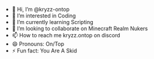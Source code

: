 - 👋 Hi, I’m @kryzz-ontop
- 👀 I’m interested in Coding
- 🌱 I’m currently learning Scripting
- 💞️ I’m looking to collaborate on Minecraft Realm Nukers
- 📫 How to reach me kryzz.ontop on discord
- 😄 Pronouns: On/Top
- ⚡ Fun fact: You Are A Skid

<!---
kryzz-ontop/kryzz-ontop is a ✨ special ✨ repository because its `README.md` (this file) appears on your GitHub profile.
You can click the Preview link to take a look at your changes.
--->
